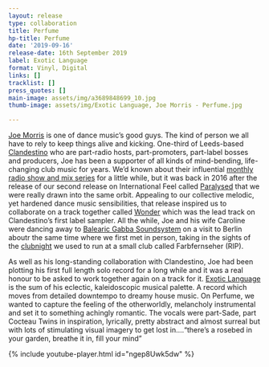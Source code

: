 ```yaml
---
layout: release
type: collaboration
title: Perfume
hp-title: Perfume
date: '2019-09-16'
release-date: 16th September 2019
label: Exotic Language
format: Vinyl, Digital
links: []
tracklist: []
press_quotes: []
main-image: assets/img/a3689848699_10.jpg
thumb-image: assets/img/Exotic Language, Joe Morris - Perfume.jpg

---
```

[Joe Morris](https://joemorrismusic.bandcamp.com/) is one of dance music’s good guys. The kind of person we all have to rely to keep things alive and kicking. One-third of Leeds-based [Clandestino](https://www.clandestino.co.uk/site/) who are part-radio hosts, part-promoters, part-label bosses and producers, Joe has been a supporter of all kinds of mind-bending, life-changing club music for years. We’d known about their influential [monthly radio show and mix series](https://soundcloud.com/clandestinomusic) for a little while, but it was back in 2016 after the release of our second release on International Feel called [Paralysed](https://www.youtube.com/watch?v=RMjq6V_DKXo&t=29s) that we were really drawn into the same orbit. Appealing to our collective melodic, yet hardened dance music sensibilities, that release inspired us to collaborate on a track together called [Wonder](https://www.youtube.com/watch?v=G8sM-39sz9Y) which was the lead track on Clandestino’s first label sampler. All the while, Joe and his wife Caroline were dancing away to [Balearic Gabba Soundsystem](https://www.facebook.com/balearicgabbasoundsystem/) on a visit to Berlin aboutr the same time where we first met in person, taking in the sights of the [clubnight](https://www.residentadvisor.net/events/799341) we used to run at a small club called Farbfernseher (RIP).

As well as his long-standing collaboration with Clandestino, Joe had been plotting his first full length solo record for a long while and it was a real honour to be asked to work together again on a track for it. [Exotic Language](https://joemorrismusic.bandcamp.com/album/exotic-language) is the sum of his eclectic, kaleidoscopic musical palette. A record which moves from detailed downtempo to dreamy house music. On Perfume, we wanted to capture the feeling of the otherworldly, melancholy instrumental and set it to something achingly romantic. The vocals were part-Sade, part Cocteau Twins in inspiration, lyrically, pretty abstract and almost surreal but with lots of stimulating visual imagery to get lost in….“there’s a rosebed in your garden, breathe it in, fill your mind”

{% include youtube-player.html id="ngep8Uwk5dw" %}